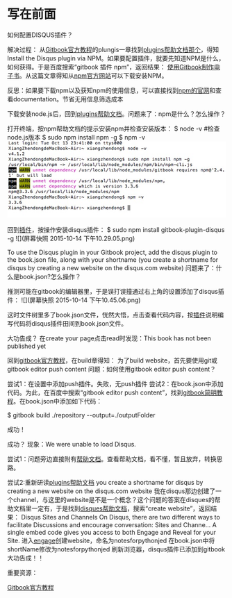 # 写在前面



如何配置DISQUS插件？

解决过程：
从[Gitbook官方教程](help.gitbook.io)的plungis一章找到[plugins帮助文档那个](https://plugins.gitbook.com/plugin/disqus)，得知Install the Disqus plugin via NPM。如果要配置插件，就要先知道NPM是什么，如何获得。于是百度搜索“gitbook 插件 npm”，返回结果：
[使用Gitbook制作电子书](http://www.ituring.com.cn/article/127645)。从这篇文章得知从[npm官方网站](https://nodejs.org/en/)可以下载安装NPM。 

反思：如果要下载npm以及获知npm的使用信息，可以直接找到[npm的官网](https://www.npmjs.com)和查看documentation。节省无用信息筛选成本

下载安装node.js后，回到[plugins帮助文档](https://plugins.gitbook.com/plugin/disqus)。问题来了：npm是什么？怎么操作？

打开终端，按npm帮助文档的提示安装npm并检查安装版本：
$ node -v #检查node.js版本
$ sudo npm install npm -g 
$ npm -v
![](38.pic.jpg)

回到[插件](https://plugins.gitbook.com/plugin/disqus)，按操作安装disqus插件：
$ sudo npm install gitbook-plugin-disqus -g
![](屏幕快照 2015-10-14 下午10.29.05.png)

To use the Disqus plugin in your Gitbook project, add the disqus plugin to the book.json file, along with your shortname (you create a shortname for disqus by creating a new website on the disqus.com website)
问题来了：什么是book.json?怎么操作？

推测可能在gitbook的编辑器里，于是误打误撞通过右上角的设置添加了disqus插件：
![](屏幕快照 2015-10-14 下午10.45.06.png)

这时文件树里多了book.json文件，恍然大悟，点击查看代码内容，按[插件](https://plugins.gitbook.com/plugin/disqus)说明编写代码将disqus插件田间到book.json文件。

大功告成？
在create your page点击read时发现：This book has not been published yet

回到[gitbook官方教程](http://help.gitbook.com/build/index.html)，在build章得知：
为了build website，首先要使用git或gitbook editor push content
问题：如何使用gitbook editor push content？

尝试1：在设置中添加push插件。失败，无push插件
尝试2：在book.json中添加代码。为此，在百度中搜索“gitbook editor push content”，找到[gitbook简明教程](http://www.colobu.com/2014/10/09/gitbook-quickstart/)。在book.json中添加如下代码：

$ gitbook build ./repository --output=./outputFolder

成功！

成功？
现象：We were unable to load Disqus.

尝试1：问题旁边直接附有[帮助文档](https://help.disqus.com/customer/portal/articles/472007-i-m-receiving-the-message-%22we-were-unable-to-load-disqus-%22)。查看帮助文档，看不懂，暂且放弃，转换思路。

尝试2:重新研读[plugins帮助文档](https://plugins.gitbook.com/plugin/disqus)
you create a shortname for disqus by creating a new website on the disqus.com website
我在disqus那边创建了一个channel，与这里的website是不是一个概念？这个问题的答案在disques的帮助文档里一定有，于是找到[disques帮助文档](https://help.disqus.com)，搜索“create website”，返回结果：
Disqus Sites and Channels
On Disqus, there are two different ways to facilitate Discussions and encourage conversation: Sites and Channe...
A single embed code gives you access to both Engage and Reveal for your Site.
进入[engage](https://publishers.disqus.com/engage)创建website，命名为notesforpythonjed
在book.json中将shortName修改为notesforpythonjed
刷新浏览器，disqus插件已添加到gitbook
大功告成！！


重要资源：

[Gitbook官方教程](help.gitbook.io)
